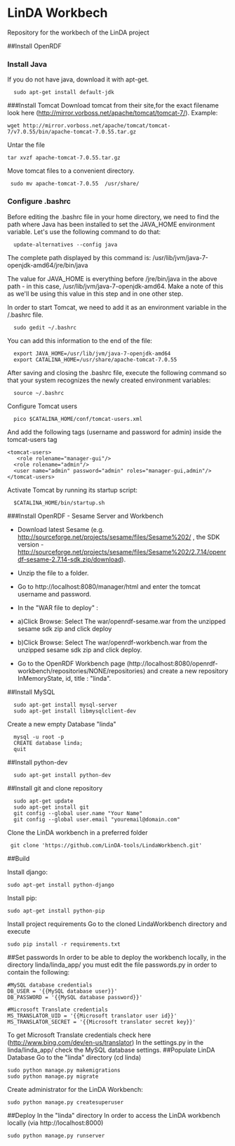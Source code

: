 LinDA Workbech
==============

Repository for the workbech of the LinDA project

##Install OpenRDF
### Install Java
If you  do not have java, download it with apt-get.
```shell
  sudo apt-get install default-jdk
```
###Install Tomcat
Download tomcat from their site,for the exact filename look here (http://mirror.vorboss.net/apache/tomcat/tomcat-7/).
Example:
```
wget http://mirror.vorboss.net/apache/tomcat/tomcat-7/v7.0.55/bin/apache-tomcat-7.0.55.tar.gz
```
Untar the file
```
tar xvzf apache-tomcat-7.0.55.tar.gz
```
Move tomcat files to a convenient directory.
```
 sudo mv apache-tomcat-7.0.55  /usr/share/
```
### Configure .bashrc
Before editing the .bashrc file in your home directory, we need to find the path where Java has been installed to set the JAVA_HOME environment variable. Let's use the following command to do that:
```shell
  update-alternatives --config java
```
The complete path displayed by this command is:
/usr/lib/jvm/java-7-openjdk-amd64/jre/bin/java

The value for JAVA_HOME is everything before /jre/bin/java in the above path - in this case, /usr/lib/jvm/java-7-openjdk-amd64. Make a note of this as we'll be using this value in this step and in one other step.

In order to start Tomcat, we need to add it as an environment variable in the /.bashrc file.
```shell
  sudo gedit ~/.bashrc
```
You can add this information to the end of the file:
```shell
  export JAVA_HOME=/usr/lib/jvm/java-7-openjdk-amd64
  export CATALINA_HOME=/usr/share/apache-tomcat-7.0.55
```
After saving and closing the .bashrc file, execute the following command so that your system recognizes the newly created environment variables:
```shell
  source ~/.bashrc
```
Configure Tomcat users
```shell
  pico $CATALINA_HOME/conf/tomcat-users.xml
```
And add the following tags (username and password for admin) inside the tomcat-users tag

```shell
<tomcat-users>
   <role rolename="manager-gui"/>
  <role rolename="admin"/>
  <user name="admin" password="admin" roles="manager-gui,admin"/>
</tomcat-users>
```
Activate Tomcat by running its startup script:
```shell
  $CATALINA_HOME/bin/startup.sh
```
###Install OpenRDF - Sesame Server and Workbench
* Download latest Sesame (e.g. http://sourceforge.net/projects/sesame/files/Sesame%202/ , the SDK version - http://sourceforge.net/projects/sesame/files/Sesame%202/2.7.14/openrdf-sesame-2.7.14-sdk.zip/download).
* Unzip the file to a folder.
* Go to http://localhost:8080/manager/html and enter the tomcat username and password.
* In the "WAR file to deploy" :
* a)Click Browse: Select The war/openrdf-sesame.war from the unzipped sesame sdk zip and click deploy
* b)Click Browse: Select The war/openrdf-workbench.war from the unzipped sesame sdk zip and click deploy.

* Go to the  OpenRDF Workbench page (http://localhost:8080/openrdf-workbench/repositories/NONE/repositories) and create a new repository InMemoryState, id, title : "linda".

##Install MySQL
```
  sudo apt-get install mysql-server
  sudo apt-get install libmysqlclient-dev
```
Create a new empty Database "linda"
```
  mysql -u root -p
  CREATE database linda;
  quit
```

##Install python-dev
```
  sudo apt-get install python-dev
```
##Install git and clone repository
```
  sudo apt-get update
  sudo apt-get install git
  git config --global user.name "Your Name"
  git config --global user.email "youremail@domain.com"
```
Clone the LinDA workbench in a preferred folder

```
 git clone 'https://github.com/LinDA-tools/LindaWorkbench.git'
```
##Build

Install django: 
  ```
  sudo apt-get install python-django
  ```

Install pip:
  ```
  sudo apt-get install python-pip
  ```
  
Install project requirements
Go to the cloned LindaWorkbench directory and execute
  ```
  sudo pip install -r requirements.txt
  ```
##Set passwords
In order to be able to deploy the workbench locally, in the directory linda/linda_app/ you must edit the file passwords.py in order to contain the following:
  ```
  #MySQL database credentials
  DB_USER = '{{MySQL database user}}'
  DB_PASSWORD = '{{MySQL database password}}'

  #Microsoft Translate credentials
  MS_TRANSLATOR_UID = '{{Microsoft translator user id}}'
  MS_TRANSLATOR_SECRET = '{{Microsoft translator secret key}}'
  ```
To get Microsoft Translate credentials check here (http://www.bing.com/dev/en-us/translator)
In the settings.py in the  linda/linda_app/ check the MySQL database settings.
##Populate LinDA Database
Go to the "linda" directory (cd linda)
  ```
  sudo python manage.py makemigrations
  sudo python manage.py migrate
  ```
Create administrator for the LinDA Workbench:
  ```
  sudo python manage.py createsuperuser
  ```
##Deploy
In the "linda" directory 
In order to access the LinDA workbench locally (via http://localhost:8000)
  ```
  sudo python manage.py runserver
  ```

